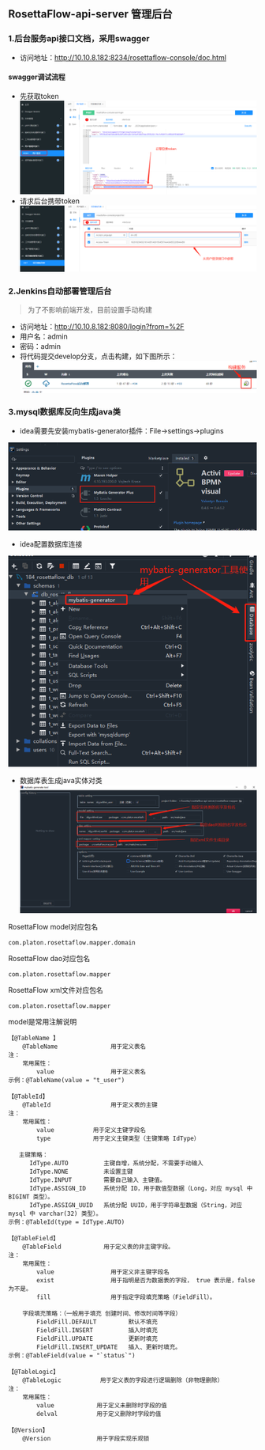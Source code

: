## RosettaFlow-api-server 管理后台

### 1.后台服务api接口文档，采用swagger
- 访问地址：http://10.10.8.182:8234/rosettaflow-console/doc.html

#### swagger调试流程
- 先获取token
![获取token](./scripts/images/登录获取token.png)
- 请求后台携带token
![获取token](./scripts/images/请求头携带token.png)

### 2.Jenkins自动部署管理后台
> 为了不影响前端开发，目前设置手动构建
- 访问地址：http://10.10.8.182:8080/login?from=%2F
- 用户名：admin
- 密码：admin
- 将代码提交develop分支，点击构建，如下图所示：
![执行构建](./scripts/images/jenkins构建后台服务.png)

### 3.mysql数据库反向生成java类
- idea需要先安装mybatis-generator插件：File->settings->plugins

![安装插件](./scripts/images/mybatis-generator插件安装.png)
- idea配置数据库连接

![idea配置数据库](./scripts/images/idea连接数据库.png)

- 数据库表生成java实体对类
![数据库表生成java实体类](./scripts/images/数据库表反向生成java实体类.png)

RosettaFlow model对应包名
```
com.platon.rosettaflow.mapper.domain
```

RosettaFlow dao对应包名
```
com.platon.rosettaflow.mapper
```

RosettaFlow xml文件对应包名
```
com.platon.rosettaflow.mapper
```

model是常用注解说明
```
【@TableName 】
    @TableName               用于定义表名
注：
    常用属性：
        value                用于定义表名
示例：@TableName(value = "t_user")

【@TableId】
    @TableId                 用于定义表的主键
注：
    常用属性：
        value           用于定义主键字段名
        type            用于定义主键类型（主键策略 IdType）

   主键策略：
      IdType.AUTO          主键自增，系统分配，不需要手动输入
      IdType.NONE          未设置主键
      IdType.INPUT         需要自己输入 主键值。
      IdType.ASSIGN_ID     系统分配 ID，用于数值型数据（Long，对应 mysql 中 BIGINT 类型）。
      IdType.ASSIGN_UUID   系统分配 UUID，用于字符串型数据（String，对应 mysql 中 varchar(32) 类型）。
示例：@TableId(type = IdType.AUTO)

【@TableField】  
    @TableField            用于定义表的非主键字段。
注：
    常用属性：
        value                用于定义非主键字段名
        exist                用于指明是否为数据表的字段， true 表示是，false 为不是。
        fill                 用于指定字段填充策略（FieldFill）。
        
    字段填充策略：（一般用于填充 创建时间、修改时间等字段）
        FieldFill.DEFAULT         默认不填充
        FieldFill.INSERT          插入时填充
        FieldFill.UPDATE          更新时填充
        FieldFill.INSERT_UPDATE   插入、更新时填充。
示例：@TableField(value = "`status`")

【@TableLogic】
    @TableLogic           用于定义表的字段进行逻辑删除（非物理删除）
注：
    常用属性：
        value            用于定义未删除时字段的值
        delval           用于定义删除时字段的值
        
【@Version】
    @Version             用于字段实现乐观锁
```

